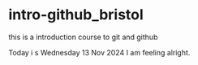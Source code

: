# intro-github_bristol
this is a introduction course to git and github

Today i s Wednesday 13 Nov 2024
I am feeling alright.
